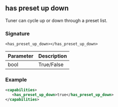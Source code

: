 ## has preset up down

Tuner can cycle up or down through a preset list.


### Signature

`<has_preset_up_down></has_preset_up_down>`


| Parameter | Description |
| --- | --- |
| bool | True/False |


### Example

```xml
<capabilities>
   <has_preset_up_down>true</has_preset_up_down>
</capabilities>
```
